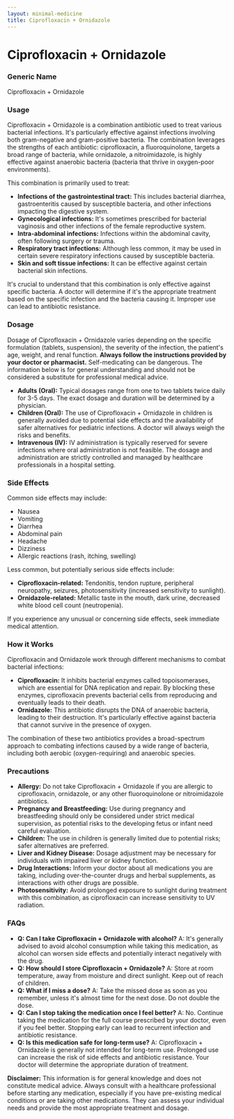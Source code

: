 ```yaml
---
layout: minimal-medicine
title: Ciprofloxacin + Ornidazole
---
```


# Ciprofloxacin + Ornidazole
### Generic Name
Ciprofloxacin + Ornidazole


### Usage

Ciprofloxacin + Ornidazole is a combination antibiotic used to treat various bacterial infections.  It's particularly effective against infections involving both gram-negative and gram-positive bacteria.  The combination leverages the strengths of each antibiotic: ciprofloxacin, a fluoroquinolone, targets a broad range of bacteria, while ornidazole, a nitroimidazole, is highly effective against anaerobic bacteria (bacteria that thrive in oxygen-poor environments).

This combination is primarily used to treat:

* **Infections of the gastrointestinal tract:** This includes bacterial diarrhea, gastroenteritis caused by susceptible bacteria, and other infections impacting the digestive system.
* **Gynecological infections:**  It's sometimes prescribed for bacterial vaginosis and other infections of the female reproductive system.
* **Intra-abdominal infections:** Infections within the abdominal cavity, often following surgery or trauma.
* **Respiratory tract infections:** Although less common, it may be used in certain severe respiratory infections caused by susceptible bacteria.
* **Skin and soft tissue infections:**  It can be effective against certain bacterial skin infections.


It's crucial to understand that this combination is only effective against specific bacteria.  A doctor will determine if it's the appropriate treatment based on the specific infection and the bacteria causing it.  Improper use can lead to antibiotic resistance.


### Dosage

Dosage of Ciprofloxacin + Ornidazole varies depending on the specific formulation (tablets, suspension), the severity of the infection, the patient's age, weight, and renal function.  **Always follow the instructions provided by your doctor or pharmacist.**  Self-medicating can be dangerous.  The information below is for general understanding and should not be considered a substitute for professional medical advice.

* **Adults (Oral):**  Typical dosages range from one to two tablets twice daily for 3-5 days. The exact dosage and duration will be determined by a physician.
* **Children (Oral):**  The use of Ciprofloxacin + Ornidazole in children is generally avoided due to potential side effects and the availability of safer alternatives for pediatric infections.  A doctor will always weigh the risks and benefits.
* **Intravenous (IV):**  IV administration is typically reserved for severe infections where oral administration is not feasible. The dosage and administration are strictly controlled and managed by healthcare professionals in a hospital setting.


### Side Effects

Common side effects may include:

* Nausea
* Vomiting
* Diarrhea
* Abdominal pain
* Headache
* Dizziness
*  Allergic reactions (rash, itching, swelling)


Less common, but potentially serious side effects include:

* **Ciprofloxacin-related:** Tendonitis, tendon rupture, peripheral neuropathy, seizures,  photosensitivity (increased sensitivity to sunlight).
* **Ornidazole-related:** Metallic taste in the mouth, dark urine,  decreased white blood cell count (neutropenia).


If you experience any unusual or concerning side effects, seek immediate medical attention.


### How it Works

Ciprofloxacin and Ornidazole work through different mechanisms to combat bacterial infections:

* **Ciprofloxacin:**  It inhibits bacterial enzymes called topoisomerases, which are essential for DNA replication and repair. By blocking these enzymes, ciprofloxacin prevents bacterial cells from reproducing and eventually leads to their death.
* **Ornidazole:** This antibiotic disrupts the DNA of anaerobic bacteria, leading to their destruction.  It's particularly effective against bacteria that cannot survive in the presence of oxygen.


The combination of these two antibiotics provides a broad-spectrum approach to combating infections caused by a wide range of bacteria, including both aerobic (oxygen-requiring) and anaerobic species.


### Precautions

* **Allergy:**  Do not take Ciprofloxacin + Ornidazole if you are allergic to ciprofloxacin, ornidazole, or any other fluoroquinolone or nitroimidazole antibiotics.
* **Pregnancy and Breastfeeding:**  Use during pregnancy and breastfeeding should only be considered under strict medical supervision, as potential risks to the developing fetus or infant need careful evaluation.
* **Children:** The use in children is generally limited due to potential risks; safer alternatives are preferred.
* **Liver and Kidney Disease:**  Dosage adjustment may be necessary for individuals with impaired liver or kidney function.
* **Drug Interactions:**  Inform your doctor about all medications you are taking, including over-the-counter drugs and herbal supplements, as interactions with other drugs are possible.
* **Photosensitivity:** Avoid prolonged exposure to sunlight during treatment with this combination, as ciprofloxacin can increase sensitivity to UV radiation.


### FAQs

* **Q: Can I take Ciprofloxacin + Ornidazole with alcohol?**  A: It's generally advised to avoid alcohol consumption while taking this medication, as alcohol can worsen side effects and potentially interact negatively with the drug.
* **Q: How should I store Ciprofloxacin + Ornidazole?** A: Store at room temperature, away from moisture and direct sunlight. Keep out of reach of children.
* **Q: What if I miss a dose?** A: Take the missed dose as soon as you remember, unless it's almost time for the next dose. Do not double the dose.
* **Q: Can I stop taking the medication once I feel better?** A: No. Continue taking the medication for the full course prescribed by your doctor, even if you feel better. Stopping early can lead to recurrent infection and antibiotic resistance.
* **Q: Is this medication safe for long-term use?** A:  Ciprofloxacin + Ornidazole is generally not intended for long-term use. Prolonged use can increase the risk of side effects and antibiotic resistance.  Your doctor will determine the appropriate duration of treatment.


**Disclaimer:** This information is for general knowledge and does not constitute medical advice.  Always consult with a healthcare professional before starting any medication, especially if you have pre-existing medical conditions or are taking other medications.  They can assess your individual needs and provide the most appropriate treatment and dosage.
